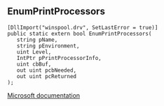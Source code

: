 ## EnumPrintProcessors

```
[DllImport("winspool.drv", SetLastError = true)]
public static extern bool EnumPrintProcessors(
   string pName,
   string pEnvironment,
   uint Level,
   IntPtr pPrintProcessorInfo,
   uint cbBuf,
   out uint pcbNeeded,
   out uint pcReturned
);
```

[Microsoft documentation](https://docs.microsoft.com/en-us/windows/win32/api/winspool/nf-winspool-enumprintprocessorsa)
